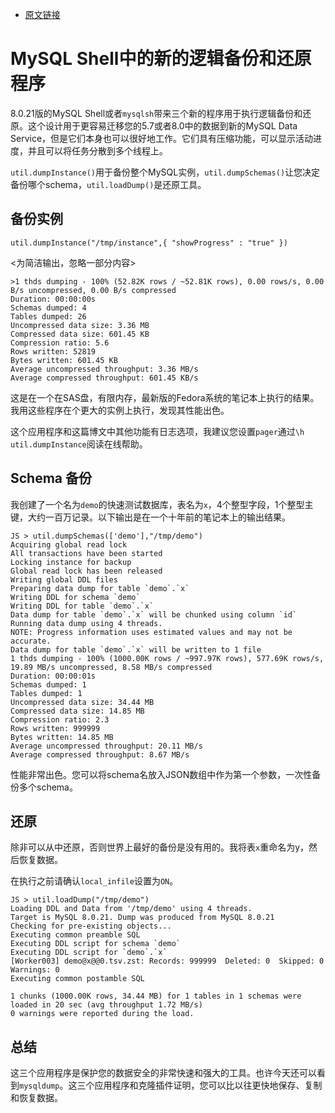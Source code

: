 - [原文链接](https://elephantdolphin.blogspot.com/2020/07/new-logical-backup-and-restore.html)

# MySQL Shell中的新的逻辑备份和还原程序
8.0.21版的MySQL Shell或者`mysqlsh`带来三个新的程序用于执行逻辑备份和还原。这个设计用于更容易迁移您的5.7或者8.0中的数据到新的MySQL Data Service，但是它们本身也可以很好地工作。它们具有压缩功能，可以显示活动进度，并且可以将任务分散到多个线程上。

`util.dumpInstance()`用于备份整个MySQL实例，`util.dumpSchemas()`让您决定备份哪个schema，`util.loadDump()`是还原工具。

## 备份实例
```
util.dumpInstance("/tmp/instance",{ "showProgress" : "true" })
```
<为简洁输出，忽略一部分内容>
```
>1 thds dumping - 100% (52.82K rows / ~52.81K rows), 0.00 rows/s, 0.00 B/s uncompressed, 0.00 B/s compressed         
Duration: 00:00:00s                                                                                        
Schemas dumped: 4                                                                                          
Tables dumped: 26                                                                                          
Uncompressed data size: 3.36 MB                                                                            
Compressed data size: 601.45 KB                                                                            
Compression ratio: 5.6                                                                                     
Rows written: 52819                                                                                        
Bytes written: 601.45 KB                                                                                   
Average uncompressed throughput: 3.36 MB/s                                                                 
Average compressed throughput: 601.45 KB/s   
```
这是在一个在SAS盘，有限内存，最新版的Fedora系统的笔记本上执行的结果。我用这些程序在个更大的实例上执行，发现其性能出色。

这个应用程序和这篇博文中其他功能有日志选项，我建议您设置`pager`通过`\h util.dumpInstance`阅读在线帮助。

## Schema 备份
我创建了一个名为`demo`的快速测试数据库，表名为`x`，4个整型字段，1个整型主键，大约一百万记录。以下输出是在一个十年前的笔记本上的输出结果。

```
JS > util.dumpSchemas(['demo'],"/tmp/demo")
Acquiring global read lock
All transactions have been started
Locking instance for backup
Global read lock has been released
Writing global DDL files
Preparing data dump for table `demo`.`x`
Writing DDL for schema `demo`
Writing DDL for table `demo`.`x`
Data dump for table `demo`.`x` will be chunked using column `id`
Running data dump using 4 threads.
NOTE: Progress information uses estimated values and may not be accurate.
Data dump for table `demo`.`x` will be written to 1 file
1 thds dumping - 100% (1000.00K rows / ~997.97K rows), 577.69K rows/s, 19.89 MB/s uncompressed, 8.58 MB/s compressed
Duration: 00:00:01s                                                                                                 
Schemas dumped: 1                                                                                                   
Tables dumped: 1                                                                                                    
Uncompressed data size: 34.44 MB                                                                                    
Compressed data size: 14.85 MB                                                                                      
Compression ratio: 2.3                                                                                              
Rows written: 999999                                                                                                
Bytes written: 14.85 MB                                                                                             
Average uncompressed throughput: 20.11 MB/s                                                                         
Average compressed throughput: 8.67 MB/s    
```

性能非常出色。您可以将schema名放入JSON数组中作为第一个参数，一次性备份多个schema。

## 还原
除非可以从中还原，否则世界上最好的备份是没有用的。我将表`x`重命名为y，然后恢复数据。

在执行之前请确认`local_infile`设置为`ON`。

```
JS > util.loadDump("/tmp/demo")
Loading DDL and Data from '/tmp/demo' using 4 threads.
Target is MySQL 8.0.21. Dump was produced from MySQL 8.0.21
Checking for pre-existing objects...
Executing common preamble SQL
Executing DDL script for schema `demo`
Executing DDL script for `demo`.`x`
[Worker003] demo@x@@0.tsv.zst: Records: 999999  Deleted: 0  Skipped: 0  Warnings: 0
Executing common postamble SQL                        
                                     
1 chunks (1000.00K rows, 34.44 MB) for 1 tables in 1 schemas were loaded in 20 sec (avg throughput 1.72 MB/s)
0 warnings were reported during the load.
```
## 总结
这三个应用程序是保护您的数据安全的非常快速和强大的工具。也许今天还可以看到`mysqldump`。这三个应用程序和克隆插件证明，您可以比以往更快地保存、复制和恢复数据。
